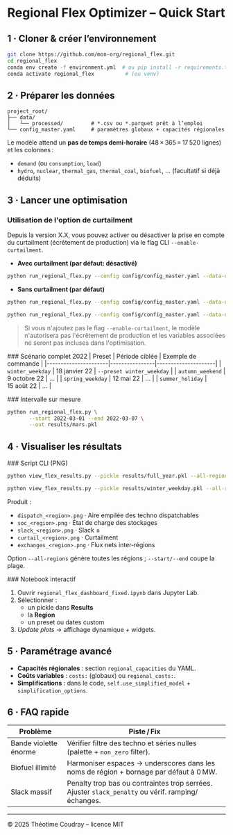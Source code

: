 # Regional Flex Optimizer – Quick Start

## 1 · Cloner & créer l’environnement
```bash
git clone https://github.com/mon-org/regional_flex.git
cd regional_flex
conda env create -f environment.yml  # ou pip install -r requirements.txt
conda activate regional_flex          # (ou venv)
```

## 2 · Préparer les données
```
project_root/
├── data/
│   └── processed/         # *.csv ou *.parquet prêt à l’emploi
└── config_master.yaml     # paramètres globaux + capacités régionales
```
Le modèle attend un **pas de temps demi‑horaire** (48 × 365 = 17 520 lignes) et les colonnes :
- `demand` (ou `consumption`, `load`)
- `hydro`, `nuclear`, `thermal_gas`, `thermal_coal`, `biofuel`, … (facultatif si déjà déduits)

## 3 · Lancer une optimisation

### Utilisation de l'option de curtailment
Depuis la version X.X, vous pouvez activer ou désactiver la prise en compte du curtailment (écrêtement de production) via le flag CLI `--enable-curtailment`.

- **Avec curtailment (par défaut: désactivé)**

```bash
python run_regional_flex.py --config config/config_master.yaml --data-dir data/processed --preset full_year --out results/full_year.pkl --enable-curtailment
```

- **Sans curtailment (par défaut)**

```bash
python run_regional_flex.py --config config/config_master.yaml --data-dir data/processed --preset full_year --out results/full_year.pkl

python run_regional_flex.py --config config/config_master.yaml --data-dir data/processed --preset winter_weekday --out results/winter_weekday.pkl
```

> Si vous n'ajoutez pas le flag `--enable-curtailment`, le modèle n'autorisera pas l'écrêtement de production et les variables associées ne seront pas incluses dans l'optimisation.

### Scénario complet 2022
| Preset               | Période ciblée | Exemple de commande |
|----------------------|----------------|---------------------|
| `winter_weekday`     | 18 janvier 22  | `--preset winter_weekday` |
| `autumn_weekend`     | 9 octobre 22   | … |
| `spring_weekday`     | 12 mai 22      | … |
| `summer_holiday`     | 15 août 22     | … |

### Intervalle sur mesure
```bash
python run_regional_flex.py \
       --start 2022-03-01 --end 2022-03-07 \
       --out results/mars.pkl
```

## 4 · Visualiser les résultats
### Script CLI (PNG)
```bash
python view_flex_results.py --pickle results/full_year.pkl --all-regions --out plots

python view_flex_results.py --pickle results/winter_weekday.pkl --all-regions --out plots_winter
```
Produit :
- `dispatch_<region>.png` · Aire empilée des techno dispatchables
- `soc_<region>.png` · État de charge des stockages
- `slack_<region>.png` · Slack ±
- `curtail_<region>.png` · Curtailment
- `exchanges_<region>.png` · Flux nets inter‑régions

Option `--all-regions` génère toutes les régions ; `--start/--end` coupe la plage.

### Notebook interactif
1. Ouvrir `regional_flex_dashboard_fixed.ipynb` dans Jupyter Lab.
2. Sélectionner :
   - un pickle dans **Results**
   - la **Region**
   - un preset ou dates custom
3. *Update plots* → affichage dynamique + widgets.

## 5 · Paramétrage avancé
- **Capacités régionales** : section `regional_capacities` du YAML.
- **Coûts variables** : `costs:` (globaux) ou `regional_costs:`.
- **Simplifications** : dans le code, `self.use_simplified_model` + `simplification_options`.

## 6 · FAQ rapide
| Problème | Piste / Fix |
|----------|------------|
| Bande violette énorme | Vérifier filtre des techno et séries nulles (palette + `non_zero` filter). |
| Biofuel illimité | Harmoniser espaces → underscores dans les noms de région + bornage par défaut à 0 MW. |
| Slack massif | Penalty trop bas ou contraintes trop serrées. Ajuster `slack_penalty` ou vérif. ramping/échanges. |

---
© 2025 Théotime Coudray – licence MIT

